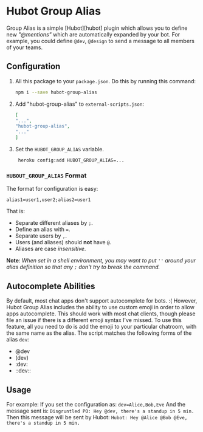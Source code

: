 # Hubot Group Alias

Group Alias is a simple [Hubot][hubot] plugin which allows you to define new *"@mentions"* which are automatically expanded by your bot. For example, you could define `@dev`, `@design` to send a message to all members of your teams.

## Configuration
1. All this package to your `package.json`. Do this by running this command:

	```sh
	npm i --save hubot-group-alias
	```
2. Add "hubot-group-alias" to `external-scripts.json`:

	```json
	[
	"...",
	"hubot-group-alias",
	"..."
	]
	```
3. Set the `HUBOT_GROUP_ALIAS` variable.

		heroku config:add HUBOT_GROUP_ALIAS=...

###   `HUBOUT_GROUP_ALIAS` Format
The format for configuration is easy:

    alias1=user1,user2;alias2=user1

That is:

* Separate different aliases by `;`.
* Define an alias with `=`.
* Separate users by `,`.
* Users (and aliases) should __not__ have `@`.
* Aliases are case *insensitive*.

**Note**: *When set in a shell environment, you may want to put `''` around your alias definition so that any `;` don't try to break the command.*

## Autocomplete Abilities
By default, most chat apps don't support autocomplete for bots. :(
However, Hubot Group Alias includes the ability to use custom emoji in order to allow apps autocomplete. This should work with most chat clients, though please file an issue if there is a different emoji syntax I've missed. To use this feature, all you need to do is add the emoji to your particular chatroom, with the same name as the alias.
The script matches the following forms of the alias `dev`:

* @dev
* (dev)
* :dev:
* ::dev::

## Usage
For example:
If you set the configuration as:
`dev=Alice,Bob,Eve`
And the message sent is:
`Disgruntled PO: Hey @dev, there's a standup in 5 min.`
Then this message will be sent by Hubot:
`Hubot: Hey @Alice @Bob @Eve, there's a standup in 5 min.`
